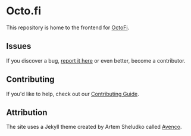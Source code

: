 # Octo.fi

This repository is home to the frontend for [OctoFi](https://octo.fi/).

## Issues

If you discover a bug, [report it here](https://github.com/octofi/octodotfi/issues) or even better, become a contributor.

## Contributing

If you'd like to help, check out our [Contributing Guide](./contributing.md).

## Attribution

The site uses a Jekyll theme created by Artem Sheludko called [Avenco](https://jekyllthemes.io/theme/avenco-portfolio-jekyll-theme).
